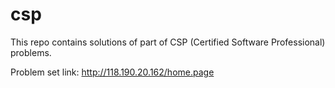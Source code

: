 # csp

This repo contains solutions of part of CSP (Certified Software Professional) problems.

Problem set link: http://118.190.20.162/home.page
